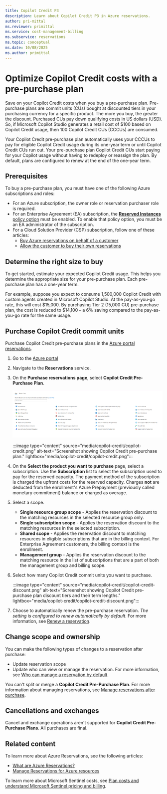 ```yaml
---
title: Copilot Credit P3
description: Learn about Copilot Credit P3 in Azure reservations.
author: pri-mittal
ms.reviewer: primittal
ms.service: cost-management-billing
ms.subservice: reservations
ms.topic: conceptual
ms.date: 10/08/2025
ms.author: primittal
---
```


# Optimize Copilot Credit costs with a pre-purchase plan

Save on your Copilot Credit costs when you buy a pre-purchase plan. Pre-purchase plans are commit units (CUs) bought at discounted tiers in your purchasing currency for a specific product. The more you buy, the greater the discount. Purchased CUs pay down qualifying costs in US dollars (USD). So, if Microsoft Copilot Studio generates a retail cost of $100 based on Copilot Credit usage, then 100 Copilot Credit CUs (CCCUs) are consumed.

Your Copilot Credit pre-purchase plan automatically uses your CCCUs to pay for eligible Copilot Credit usage during its one-year term or until Copilot Credit CUs run out. Your pre-purchase plan Copilot Credit CUs start paying for your Copilot usage without having to redeploy or reassign the plan. By default, plans are configured to renew at the end of the one-year term.

## Prerequisites

To buy a pre-purchase plan, you must have one of the following Azure subscriptions and roles:
- For an Azure subscription, the owner role or reservation purchaser role is required.
- For an Enterprise Agreement (EA) subscription, the [**Reserved Instances** policy option](../cost-management-billing/manage/direct-ea-administration.md#view-and-manage-enrollment-policies) must be enabled. To enable that policy option, you must be an EA administrator of the subscription.
- For a Cloud Solution Provider (CSP) subscription, follow one of these articles:
   - [Buy Azure reservations on behalf of a customer](/partner-center/customers/azure-reservations-buying)
   - [Allow the customer to buy their own reservations](/partner-center/customers/give-customers-permission)

## Determine the right size to buy

To get started, estimate your expected Copilot Credit usage. This helps you determine the appropriate size for your pre-purchase plan. Each pre-purchase plan has a one-year term.

For example, suppose you expect to consume 1,500,000 Copilot Credit with custom agents created in Microsoft Copilot Studio. At the pay-as-you-go rate, this will cost $15,000. By purchasing Tier 2 (15,000 CU) pre-purchase plan, the cost is reduced to $14,100 – a 6% saving compared to the pay-as-you-go rate for the same usage.

## Purchase Copilot Credit commit units

Purchase Copilot Credit pre-purchase plans in the [Azure portal reservations](https://portal.azure.com/#view/Microsoft_Azure_Reservations/ReservationsBrowseBlade/productType/Reservations). 

1. Go to the [Azure portal](https://portal.azure.com)
2. Navigate to the **Reservations** service.
3. On the **Purchase reservations page**, select **Copilot Credit Pre-Purchase Plan**.  
   
   ![Screenshot showing Copilot Credit pre-purchase plan](media/copilot-credit/copilot-credit.png)
   
   :::image type="content" source="media/copilot-credit/copilot-credit.png" alt-text="Screenshot showing Copilot Credit pre-purchase plan." lightbox="media/copilot-credit/copilot-credit.png":::
4. On the **Select the product you want to purchase** page, select a subscription. Use the **Subscription** list to select the subscription used to pay for the reserved capacity. The payment method of the subscription is charged the upfront costs for the reserved capacity. Charges **not** are deducted from the enrollment's Azure Prepayment (previously called monetary commitment) balance or charged as overage.
5. Select a scope.
   - **Single resource group scope** - Applies the reservation discount to the matching resources in the selected resource group only.
   - **Single subscription scope** - Applies the reservation discount to the matching resources in the selected subscription.
   - **Shared scope** - Applies the reservation discount to matching resources in eligible subscriptions that are in the billing context. For Enterprise Agreement customers, the billing context is the enrollment.
   - **Management group** - Applies the reservation discount to the matching resource in the list of subscriptions that are a part of both the management group and billing scope.
6. Select how many Copilot Credit commit units you want to purchase.

   :::image type="content" source="media/copilot-credit/copilot-credit-discount.png" alt-text="Screenshot showing Copilot Credit pre-purchase plan discount tiers and their term lengths." lightbox="media/copilot-credit/copilot-credit-discount.png":::

7. Choose to automatically renew the pre-purchase reservation. *The setting is configured to renew automatically by default*. For more information, see [Renew a reservation](../cost-management-billing/reservations/reservation-renew.md).

## Change scope and ownership

You can make the following types of changes to a reservation after purchase:

- Update reservation scope
- Update who can view or manage the reservation. For more information, see [Who can manage a reservation by default](../cost-management-billing/reservations/manage-reserved-vm-instance.md#who-can-manage-a-reservation-by-default).

You can't split or merge a **Copilot Credit Pre-Purchase Plan**. For more information about managing reservations, see [Manage reservations after purchase](../cost-management-billing/reservations/manage-reserved-vm-instance.md).

## Cancellations and exchanges

Cancel and exchange operations aren't supported for **Copilot Credit Pre-Purchase Plans**. All purchases are final.

## Related content

To learn more about Azure Reservations, see the following articles:
- [What are Azure Reservations?](../cost-management-billing/reservations/save-compute-costs-reservations.md)
- [Manage Reservations for Azure resources](../cost-management-billing/reservations/manage-reserved-vm-instance.md)

To learn more about Microsoft Sentinel costs, see [Plan costs and understand Microsoft Sentinel pricing and billing](billing.md).